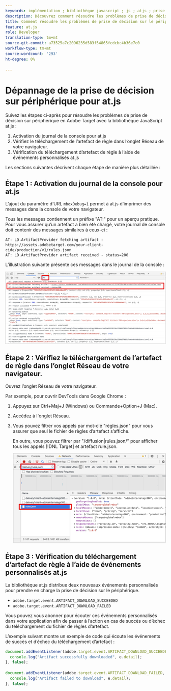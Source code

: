 ```yaml
---
keywords: implémentation ; bibliothèque javascript ; js ; atjs ; prise de décision sur périphérique ; prise de décision sur périphérique ; at.js ; on-device ; on-device ; résolution des problèmes ; dépannage
description: Découvrez comment résoudre les problèmes de prise de décision sur périphérique avec la bibliothèque at.js.
title: Comment résoudre les problèmes de prise de décision sur le périphérique avec la bibliothèque JavaScript at.js ?
feature: at.js
role: Developer
translation-type: tm+mt
source-git-commit: a73525a7c2096235d583f54865fcdcbc4b36e7c0
workflow-type: tm+mt
source-wordcount: '293'
ht-degree: 0%

---
```


# Dépannage de la prise de décision sur périphérique pour at.js

Suivez les étapes ci-après pour résoudre les problèmes de prise de décision sur périphérique en Adobe Target avec la bibliothèque JavaScript at.js :

1. Activation du journal de la console pour at.js
1. Vérifiez le téléchargement de l’artefact de règle dans l’onglet Réseau de votre navigateur.
1. Vérification du téléchargement d’artefact de règle à l’aide de événements personnalisés at.js

Les sections suivantes décrivent chaque étape de manière plus détaillée :

## Étape 1 : Activation du journal de la console pour at.js

L’ajout du paramètre d’URL `mboxDebug=1` permet à at.js d’imprimer des messages dans la console de votre navigateur.

Tous les messages contiennent un préfixe &quot;AT:&quot; pour un aperçu pratique. Pour vous assurer qu’un artefact a bien été chargé, votre journal de console doit contenir des messages similaires à ceux-ci :

```
AT: LD.ArtifactProvider fetching artifact - https://assets.adobetarget.com/your-client-cide/production/v1/rules.json
AT: LD.ArtifactProvider artifact received - status=200
```

L’illustration suivante présente ces messages dans le journal de la console :

![Journal de la console avec des messages d&#39;artefact](/help/c-implementing-target/c-implementing-target-for-client-side-web/on-device-decisioning/assets/browser-console.png)

## Étape 2 : Vérifiez le téléchargement de l’artefact de règle dans l’onglet Réseau de votre navigateur.

Ouvrez l’onglet Réseau de votre navigateur.

Par exemple, pour ouvrir DevTools dans Google Chrome :

1. Appuyez sur Ctrl+Maj+J (Windows) ou Commande+Option+J (Mac).
1. Accédez à l&#39;onglet Réseau.
1. Vous pouvez filtrer vos appels par mot-clé &quot;règles.json&quot; pour vous assurer que seul le fichier de règles d’artefact s’affiche.

   En outre, vous pouvez filtrer par &quot;/diffusion|rules.json/&quot; pour afficher tous les appels [!DNL Target] et artefact rule.json.

   ![Onglet Réseau dans Google Chrome](/help/c-implementing-target/c-implementing-target-for-client-side-web/on-device-decisioning/assets/rule-json.png)

## Étape 3 : Vérification du téléchargement d’artefact de règle à l’aide de événements personnalisés at.js

La bibliothèque at.js distribue deux nouveaux événements personnalisés pour prendre en charge la prise de décision sur le périphérique.

* `adobe.target.event.ARTIFACT_DOWNLOAD_SUCCEEDED`
* `adobe.target.event.ARTIFACT_DOWNLOAD_FAILED`

Vous pouvez vous abonner pour écouter ces événements personnalisés dans votre application afin de passer à l’action en cas de succès ou d’échec du téléchargement du fichier de règles d’artefact.

L’exemple suivant montre un exemple de code qui écoute les événements de succès et d’échec du téléchargement d’artefact :

```javascript
document.addEventListener(adobe.target.event.ARTIFACT_DOWNLOAD_SUCCEEDED, function(e) { 
  console.log("Artifact successfully downloaded", e.detail);
}, false);

document.addEventListener(adobe.target.event.ARTIFACT_DOWNLOAD_FAILED, function(e) { 
  console.log("Artifact failed to download", e.detail);
}, false);
```
